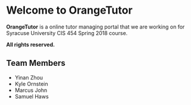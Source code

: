 # Welcome to OrangeTutor
**OrangeTutor** is a online tutor managing portal that we are working on for Syracuse University CIS 454 Spring 2018 course.

**All rights reserved.**

## Team Members

 - Yinan Zhou
 - Kyle Ornstein
 - Marcus John
 - Samuel Haws
